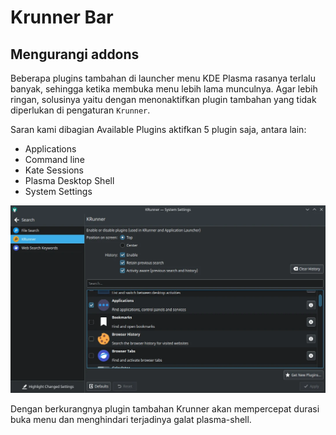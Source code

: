 # Krunner Bar

## Mengurangi addons

Beberapa plugins tambahan di launcher menu KDE Plasma rasanya terlalu banyak, sehingga ketika membuka menu lebih lama munculnya. Agar lebih ringan, solusinya yaitu dengan menonaktifkan plugin tambahan yang tidak diperlukan di pengaturan `Krunner`.

Saran kami dibagian Available Plugins aktifkan 5 plugin saja, antara lain:
- Applications
- Command line
- Kate Sessions
- Plasma Desktop Shell
- System Settings

![LangitKetujuh Krunner](../../media/image/krunner-langitketujuh-id.webp)

Dengan berkurangnya plugin tambahan Krunner akan mempercepat durasi buka menu dan menghindari terjadinya galat plasma-shell.

